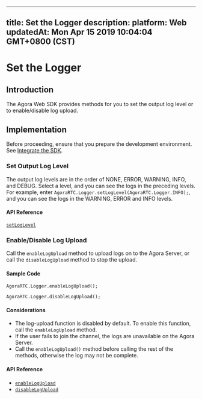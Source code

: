 
---
title: Set the Logger
description: 
platform: Web
updatedAt: Mon Apr 15 2019 10:04:04 GMT+0800 (CST)
---
# Set the Logger
## Introduction
The Agora Web SDK provides methods for you to set the output log level or to enable/disable log upload.

## Implementation
Before proceeding, ensure that you prepare the development environment. See [Integrate the SDK](../../en/Interactive%20Broadcast/web_prepare.md).

### Set Output Log Level
The output log levels are in the order of NONE, ERROR, WARNING, INFO, and DEBUG. Select a level, and you can see the logs in the preceding levels. For example, enter `AgoraRTC.Logger.setLogLevel(AgoraRTC.Logger.INFO);`, and you can see the logs in the WARNING, ERROR and INFO levels.

#### API Reference

[`setLogLevel`](https://docs.agora.io/en/Interactive%20Broadcast/API%20Reference/web/modules/agorartc.logger.html#setloglevel)

### Enable/Disable Log Upload
Call the `enableLogUpload` method to upload logs on to the Agora Server, or call the `disableLogUpload` method to stop the upload.

#### Sample Code
`AgoraRTC.Logger.enableLogUpload();`

`AgoraRTC.Logger.disableLogUpload();`

#### Considerations
- The log-upload function is disabled by default. To enable this function, call the `enableLogUpload` method.
- If the user fails to join the channel, the logs are unavailable on the Agora Server.
- Call the `enableLogUpload()` method before calling the rest of the methods, otherwise the log may not be complete. 

#### API Reference

- [`enableLogUpload`](https://docs.agora.io/en/Interactive%20Broadcast/API%20Reference/web/modules/agorartc.logger.html#enablelogupload)
- [`disableLogUpload`](https://docs.agora.io/en/Interactive%20Broadcast/API%20Reference/web/modules/agorartc.logger.html#disablelogupload)
